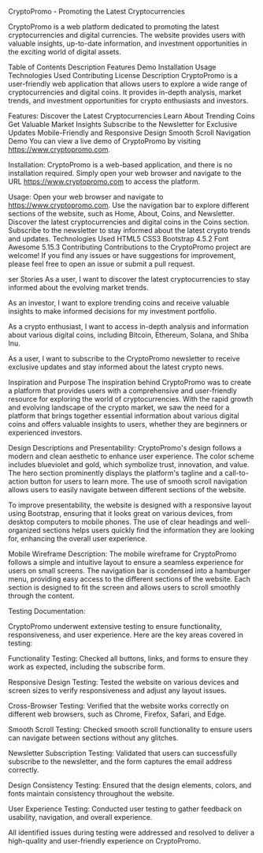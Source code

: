CryptoPromo - Promoting the Latest Cryptocurrencies

CryptoPromo is a web platform dedicated to promoting the latest cryptocurrencies and digital currencies. The website provides users with valuable insights, up-to-date information, and investment opportunities in the exciting world of digital assets.

Table of Contents
Description
Features
Demo
Installation
Usage
Technologies Used
Contributing
License
Description
CryptoPromo is a user-friendly web application that allows users to explore a wide range of cryptocurrencies and digital coins. It provides in-depth analysis, market trends, and investment opportunities for crypto enthusiasts and investors.

Features:
Discover the Latest Cryptocurrencies
Learn About Trending Coins
Get Valuable Market Insights
Subscribe to the Newsletter for Exclusive Updates
Mobile-Friendly and Responsive Design
Smooth Scroll Navigation
Demo
You can view a live demo of CryptoPromo by visiting https://www.cryptopromo.com.

Installation:
CryptoPromo is a web-based application, and there is no installation required. Simply open your web browser and navigate to the URL https://www.cryptopromo.com to access the platform.

Usage:
Open your web browser and navigate to https://www.cryptopromo.com.
Use the navigation bar to explore different sections of the website, such as Home, About, Coins, and Newsletter.
Discover the latest cryptocurrencies and digital coins in the Coins section.
Subscribe to the newsletter to stay informed about the latest crypto trends and updates.
Technologies Used
HTML5
CSS3
Bootstrap 4.5.2
Font Awesome 5.15.3
Contributing
Contributions to the CryptoPromo project are welcome! If you find any issues or have suggestions for improvement, please feel free to open an issue or submit a pull request.

ser Stories
As a user, I want to discover the latest cryptocurrencies to stay informed about the evolving market trends.

As an investor, I want to explore trending coins and receive valuable insights to make informed decisions for my investment portfolio.

As a crypto enthusiast, I want to access in-depth analysis and information about various digital coins, including Bitcoin, Ethereum, Solana, and Shiba Inu.

As a user, I want to subscribe to the CryptoPromo newsletter to receive exclusive updates and stay informed about the latest crypto news.

Inspiration and Purpose
The inspiration behind CryptoPromo was to create a platform that provides users with a comprehensive and user-friendly resource for exploring the world of cryptocurrencies. With the rapid growth and evolving landscape of the crypto market, we saw the need for a platform that brings together essential information about various digital coins and offers valuable insights to users, whether they are beginners or experienced investors.

Design Descriptions and Presentability:
CryptoPromo's design follows a modern and clean aesthetic to enhance user experience. The color scheme includes blueviolet and gold, which symbolize trust, innovation, and value. The hero section prominently displays the platform's tagline and a call-to-action button for users to learn more. The use of smooth scroll navigation allows users to easily navigate between different sections of the website.

To improve presentability, the website is designed with a responsive layout using Bootstrap, ensuring that it looks great on various devices, from desktop computers to mobile phones. The use of clear headings and well-organized sections helps users quickly find the information they are looking for, enhancing the overall user experience.

Mobile Wireframe Description:
The mobile wireframe for CryptoPromo follows a simple and intuitive layout to ensure a seamless experience for users on small screens. The navigation bar is condensed into a hamburger menu, providing easy access to the different sections of the website. Each section is designed to fit the screen and allows users to scroll smoothly through the content.

Testing Documentation:

CryptoPromo underwent extensive testing to ensure functionality, responsiveness, and user experience. Here are the key areas covered in testing:

Functionality Testing: Checked all buttons, links, and forms to ensure they work as expected, including the subscribe form.

Responsive Design Testing: Tested the website on various devices and screen sizes to verify responsiveness and adjust any layout issues.

Cross-Browser Testing: Verified that the website works correctly on different web browsers, such as Chrome, Firefox, Safari, and Edge.

Smooth Scroll Testing: Checked smooth scroll functionality to ensure users can navigate between sections without any glitches.

Newsletter Subscription Testing: Validated that users can successfully subscribe to the newsletter, and the form captures the email address correctly.

Design Consistency Testing: Ensured that the design elements, colors, and fonts maintain consistency throughout the website.

User Experience Testing: Conducted user testing to gather feedback on usability, navigation, and overall experience.

All identified issues during testing were addressed and resolved to deliver a high-quality and user-friendly experience on CryptoPromo.









